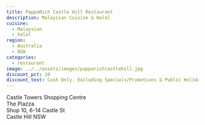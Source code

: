 ```yaml
---
title: PappaRich Castle Hill Restaurant
description: Malaysian Cuisine & Halal
cuisine:
  - Malaysian
  - halal
region:
  - Australia
  - NSW
categories:
  - restaurant
image: ../../assets/images/papparichcastlehill.jpg
discount_pct: 10
discount_text: Cash Only. Excluding Specials/Promotions & Public Holidays
---
```


Castle Towers Shopping Centre  
The Piazza  
Shop 10, 6-14 Castle St  
Castle Hill NSW
